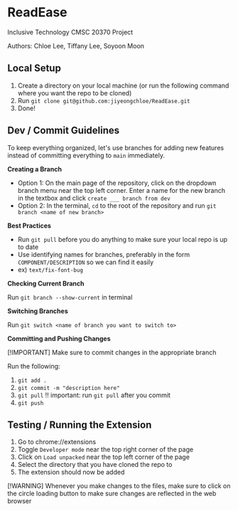 # ReadEase
Inclusive Technology CMSC 20370 Project

Authors: Chloe Lee, Tiffany Lee, Soyoon Moon

## Local Setup
1. Create a directory on your local machine (or run the following command where you want the repo to be cloned)
2. Run `git clone git@github.com:jiyeongchloe/ReadEase.git`
3. Done!

## Dev / Commit Guidelines
To keep everything organized, let's use branches for adding new features instead of committing everything to `main` immediately.

**Creating a Branch**
- Option 1: On the main page of the repository, click on the dropdown branch menu near the top left corner. Enter a name for the new branch in the textbox and click `create ___ branch from dev`
- Option 2: In the terminal, `cd` to the root of the repository and run `git branch <name of new branch>`

**Best Practices**
- Run `git pull` before you do anything to make sure your local repo is up to date
- Use identifying names for branches, preferably in the form `COMPONENT/DESCRIPTION` so we can find it easily
-   ex) `text/fix-font-bug`

**Checking Current Branch**

Run `git branch --show-current` in terminal

**Switching Branches**

Run `git switch <name of branch you want to switch to>`

**Committing and Pushing Changes**

[!IMPORTANT] Make sure to commit changes in the appropriate branch

Run the following:
1. `git add .`
2. `git commit -m "description here"`
3. `git pull` !! important: run `git pull` after you commit
4. `git push`

## Testing / Running the Extension
1. Go to chrome://extensions
2. Toggle `Developer mode` near the top right corner of the page
3. Click on `Load unpacked` near the top left corner of the page
4. Select the directory that you have cloned the repo to
5. The extension should now be added

[!WARNING] Whenever you make changes to the files, make sure to click on the circle loading button to make sure changes are reflected in the web browser

